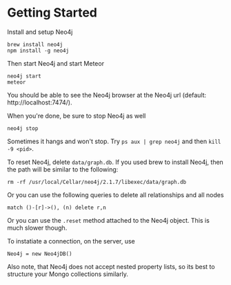 # Getting Started

Install and setup Neo4j

    brew install neo4j
    npm install -g neo4j

Then start Neo4j and start Meteor

    neo4j start
    meteor

You should be able to see the Neo4j browser at the Neo4j url (default: http://localhost:7474/).

When you're done, be sure to stop Neo4j as well

    neo4j stop

Sometimes it hangs and won't stop. Try `ps aux | grep neo4j` and then `kill -9 <pid>`.

To reset Neo4j, delete `data/graph.db`. If you used brew to install Neo4j, then the path will be similar to the following:

    rm -rf /usr/local/Cellar/neo4j/2.1.7/libexec/data/graph.db

Or you can use the following queries to delete all relationships and all nodes

    match ()-[r]->(), (n) delete r,n

Or you can use the `.reset` method attached to the Neo4j object. This is much slower though.

To instatiate a connection, on the server, use

    Neo4j = new Neo4jDB()

Also note, that Neo4j does not accept nested property lists, so its best to structure your Mongo collections similarly.